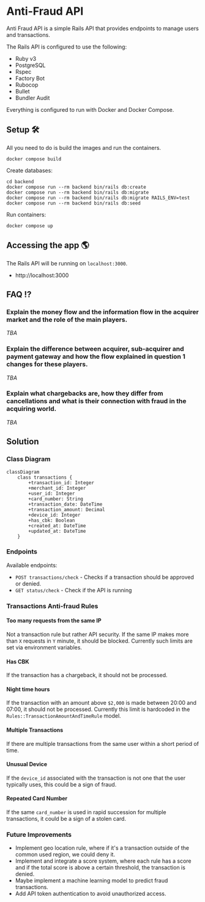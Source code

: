 # Anti-Fraud API

Anti Fraud API is a simple Rails API that provides endpoints to manage users and transactions.

The Rails API is configured to use the following:
- Ruby v3
- PostgreSQL
- Rspec
- Factory Bot
- Rubocop
- Bullet
- Bundler Audit

Everything is configured to run with Docker and Docker Compose.

## Setup 🛠️

All you need to do is build the images and run the containers.
```shell
docker compose build
```

Create databases:
```shell
cd backend
docker compose run --rm backend bin/rails db:create
docker compose run --rm backend bin/rails db:migrate
docker compose run --rm backend bin/rails db:migrate RAILS_ENV=test
docker compose run --rm backend bin/rails db:seed
```

Run containers:
```shell
docker compose up
```

## Accessing the app 🌎

The Rails API will be running on `localhost:3000`.

- http://localhost:3000

## FAQ ⁉️

### Explain the money flow and the information flow in the acquirer market and the role of the main players.
_TBA_

### Explain the difference between acquirer, sub-acquirer and payment gateway and how the flow explained in question 1 changes for these players.
_TBA_

### Explain what chargebacks are, how they differ from cancellations and what is their connection with fraud in the acquiring world.
_TBA_

## Solution

### Class Diagram

```mermaid
classDiagram
    class transactions {
        +transaction_id: Integer
        +merchant_id: Integer
        +user_id: Integer
        +card_number: String
        +transaction_date: DateTime
        +transaction_amount: Decimal
        +device_id: Integer
        +has_cbk: Boolean
        +created_at: DateTime
        +updated_at: DateTime
    }
```

### Endpoints

Available endpoints:

- `POST transactions/check` - Checks if a transaction should be approved or denied.
- `GET status/check` - Check if the API is running

### Transactions Anti-fraud Rules

#### Too many requests from the same IP

Not a transaction rule but rather API security.
If the same IP makes more than `X` requests in `Y` minute, it should be blocked.
Currently such limits are set via environment variables.

#### Has CBK

If the transaction has a chargeback, it should not be processed.

#### Night time hours

If the transaction with an amount above `$2,000` is made between 20:00 and 07:00, it should not be processed.
Currently this limit is hardcoded in the `Rules::TransactionAmountAndTimeRule` model.

#### Multiple Transactions
If there are multiple transactions from the same user within a short period of time.

#### Unusual Device
If the `device_id` associated with the transaction is not one that the user typically uses, this could be a sign of fraud.

#### Repeated Card Number
If the same `card_number` is used in rapid succession for multiple transactions, it could be a sign of a stolen card.

### Future Improvements

- Implement geo location rule, where if it's a transaction outside of the common used region, we could deny it.
- Implement and integrate a score system, where each rule has a score and if the total score is above a certain threshold,
the transaction is denied.
- Maybe implement a machine learning model to predict fraud transactions.
- Add API token authentication to avoid unauthorized access.
